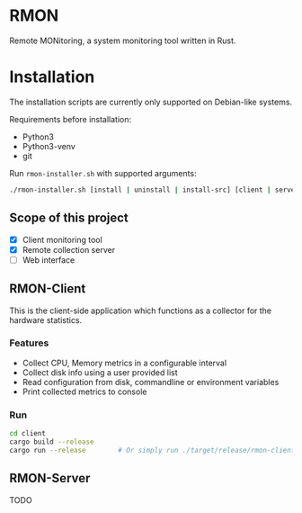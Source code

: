 # RMON

Remote MONitoring, a system monitoring tool written in Rust.

# Installation

The installation scripts are currently only supported on Debian-like systems.

Requirements before installation:
 * Python3
 * Python3-venv
 * git

Run `rmon-installer.sh` with supported arguments:

```bash
./rmon-installer.sh [install | uninstall | install-src] [client | server]
```

## Scope of this project

- [x] Client monitoring tool
- [x] Remote collection server
- [ ] Web interface

## RMON-Client

This is the client-side application which functions as a collector for the hardware statistics.

### Features

- Collect CPU, Memory metrics in a configurable interval
- Collect disk info using a user provided list
- Read configuration from disk, commandline or environment variables
- Print collected metrics to console

### Run
```bash
cd client
cargo build --release
cargo run --release        # Or simply run ./target/release/rmon-client
```

## RMON-Server

TODO
